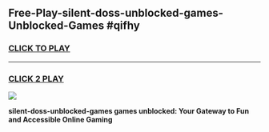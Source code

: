 
## Free-Play-silent-doss-unblocked-games-Unblocked-Games #qifhy
<h3>
<a href="https://news.freeplayer.one?title=silent-doss-unblocked-games&ref=8M">CLICK TO PLAY</a></h3>
<hr>

<h3>
<a href="https://news.freeplayer.one?title=silent-doss-unblocked-games&ref=8M">CLICK 2 PLAY</a>
  
</h3>

<a href="https://news.freeplayer.one?title=silent-doss-unblocked-games&ref=8M"><img src="https://clearcache.store/games.png"></a>


**silent-doss-unblocked-games games unblocked: Your Gateway to Fun and Accessible Online Gaming**
